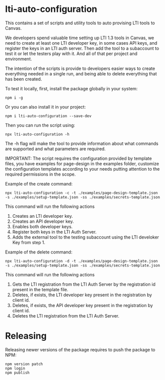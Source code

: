# lti-auto-configuration
This contains a set of scripts and utility tools to auto provising LTI tools to Canvas.

We developers spend valuable time setting up LTI 1.3 tools in Canvas, we need to create at least one LTI developer key, in some cases API keys, and register the keys in an LTI auth server. Then add the tool to a subaccount to test it or let the testers play with it. And all of that per project and environment.

The intention of the scripts is provide to developers easier ways to create everything needed in a single run, and being able to delete everything that has been created.

To test it locally, first, install the package globally in your system:

```
npm i -g
```

Or you can also install it in your project:

```
npm i lti-auto-configuration --save-dev
```

Then you can run the script using:
```
npx lti-auto-configuration -h
```

The -h flag will make the tool to provide information about what commands are supported and what parameters are required.

IMPORTANT: The script requires the configuration provided by template files, you have examples for page-design in the examples folder, customize the configuration templates according to your needs putting attention to the required permissions in the scope.

Example of the create command:
```
npx lti-auto-configuration -c -t ./examples/page-design-template.json -s ./examples/setup-template.json -ss ./examples/secrets-template.json
```
This command will run the following actions
 1. Creates an LTI developer key.
 2. Creates an API developer key.
 3. Enables both developer keys.
 4. Register both keys in the LTI Auth Server.
 5. Adds the external tool to the testing subaccount using the LTI develoker Key from step 1.

Example of the delete command:
```
npx lti-auto-configuration -d -t ./examples/page-design-template.json -s ./examples/setup-template.json -ss ./examples/secrets-template.json
```
This command will run the following actions
 1. Gets the LTI registration from the LTI Auth Server by the registration id present in the template file.
 3. Deletes, if exists, the LTI developer key present in the registration by client id.
 3. Deletes, if exists, the API developer key present in the registration by client id.
 4. Deletes the LTI registration from the LTI Auth Server.

# Releasing

Releasing newer versions of the package requires to push the package to NPM:

```
npm version patch
npm login
npm publish
```
